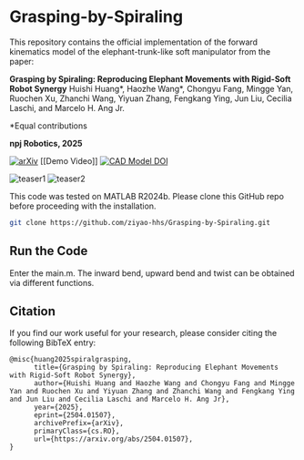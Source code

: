 # Grasping-by-Spiraling
This repository contains the official implementation of the forward kinematics model of the elephant-trunk-like soft manipulator from the paper:

**Grasping by Spiraling: Reproducing Elephant Movements with Rigid-Soft Robot Synergy**
Huishi Huang*, Haozhe Wang*, Chongyu Fang, Mingge Yan, Ruochen Xu, Zhanchi Wang, Yiyuan Zhang, Fengkang Ying, Jun Liu, Cecilia Laschi, and Marcelo H. Ang Jr.

*Equal contributions

**npj Robotics, 2025**

[![arXiv](https://img.shields.io/badge/arXiv-2504.01507-b31b1b.svg)](https://arxiv.org/pdf/2504.01507.pdf) [[Demo Video]] [![CAD Model DOI](https://zenodo.org/badge/DOI/10.5281/zenodo.15278644.svg)](https://doi.org/10.5281/zenodo.15278644)

![teaser1](./readme_images/1_1.png)
![teaser2](./readme_images/1_2.png)

This code was tested on MATLAB R2024b\. Please clone this GitHub repo before proceeding with the installation.

```bash
git clone https://github.com/ziyao-hhs/Grasping-by-Spiraling.git
```
## Run the Code
Enter the main.m. The inward bend, upward bend and twist can be obtained via different functions. 

## Citation
If you find our work useful for your research, please consider citing the following BibTeX entry:
```
@misc{huang2025spiralgrasping,
      title={Grasping by Spiraling: Reproducing Elephant Movements with Rigid-Soft Robot Synergy}, 
      author={Huishi Huang and Haozhe Wang and Chongyu Fang and Mingge Yan and Ruochen Xu and Yiyuan Zhang and Zhanchi Wang and Fengkang Ying and Jun Liu and Cecilia Laschi and Marcelo H. Ang Jr},
      year={2025},
      eprint={2504.01507},
      archivePrefix={arXiv},
      primaryClass={cs.RO},
      url={https://arxiv.org/abs/2504.01507}, 
}
